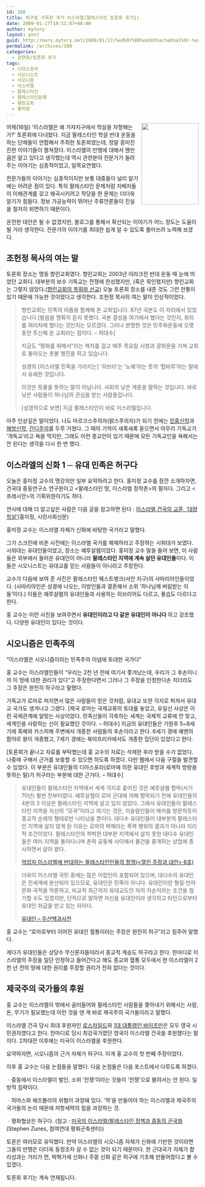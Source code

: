 ```yaml
---
id: 108
title: 허구로 가득찬 국가 이스라엘(팔레스타인 토론회 후기1)
date: 2009-01-17T10:51:07+00:00
author: mytory
layout: post
guid: http://marx.mytory.net/2009/01/17/%ed%97%88%ea%b5%ac%eb%a1%9c-%ea%b0%80%eb%93%9d%ec%b0%ac-%ea%b5%ad%ea%b0%80-%ec%9d%b4%ec%8a%a4%eb%9d%bc%ec%97%98%ed%8c%94%eb%a0%88%ec%8a%a4%ed%83%80%ec%9d%b8-%ed%86%a0%eb%a1%a0%ed%9a%8c-%ed%9b%84/
permalink: /archives/108
categories:
  - 강연회/토론회 후기
tags:
  - 디아스포라
  - 시오니스트
  - 시오니즘
  - 이스라엘
  - 팔레스타인
  - 팔레스타인문제
  - 향린교회
  - 홍미정
---
```

<img align="right" src="http://cfs14.tistory.com/image/5/tistory/2009/01/14/22/38/496deaba2bdf1" width="150px" height="213px" style="margin-left:5px;" />어제(16일) ‘이스라엘은 왜 가자지구에서 학살을 자항해는가?’ 토론회에 다녀왔다. 지금 팔레스타인 학살 반대 운동을 하는 단체들이 연합해서 주최한 토론회였는데, 정말 흥미진진한 이야기들이 펼쳐졌다. 이스라엘의 만행에 대해서 웬만큼은 알고 있다고 생각했는데 역시 관련분야 전문가가 들려 주는 이야기는 심층적이었고, 일목요연했다.

전문가들의 이야기는 심층적이지만 보통 대중들이 널리 알기에는 어려운 점이 있다. 특히 팔레스타인 문제처럼 지배자들이 이해관계를 갖고 왜곡시키려고 작당을 한 문제는 더더욱 알기가 힘들다. 정보 가공능력이 뛰어난 주류언론들이 진실을 철저히 외면하기 때문이다.

온전한 대안은 될 수 없겠지만, 블로그를 통해서 확산되는 이야기가 어느 정도는 도움이 될 거라 생각한다. 전문가의 이야기를 최대한 쉽게 알 수 있도록 풀어쓰려 노력해 보겠다.

## 조헌정 목사의 여는 말

토론회 장소는 명동 향린교회였다. 향린교회는 2003년 이라크전 반대 운동 때 눈에 띄었던 교회다. 대부분의 보수 기독교는 전쟁에 찬성했지만, (혹은 묵인했지만) 향린교회는 그렇지 않았다.([향린교회의 목회와 선교](http://www.hyanglin.org/bbs/hr1)) 오늘 토론회 장소를 내준 것도 그런 전통이 있기 때문에 가능한 것이었다고 생각한다. 조헌정 목사의 여는 말이 인상적이었다.

> 향린교회는 민족의 아픔을 함께해 온 교회입니다. 87년 국본도 이 자리에서 있었습니다.[발음을 명확히 듣지 못했다. 국본 결성을 여기에서 했다는 것인지, 회의를 여러차례 했다는 것인지는 모르겠다. 그러나 분명한 것은 민주화운동에 오랫동안 투신해 온 교회라는 점이다. &#8211; 허대수]
> 
> 지금도 “평화를 위해서”라는 캐치를 걸고 매주 목요일 시청과 광화문을 거쳐 교회로 돌아오는 촛불 행진을 하고 있습니다.
> 
> 성경의 [이스라엘 민족을 가리키는] ‘히브리’는 ‘노예’라는 뜻의 ‘합비루’라는 말에서 유래한 것입니다.
> 
> 이것은 핏줄을 뜻하는 말이 아닙니다. 사회의 낮은 계층을 말하는 것입니다. 바로 낮은 사람들이 하나님의 관심을 받는 사람들입니다.
> 
> [성경적으로 보면] 지금 팔레스타인이 바로 이스라엘입니다.

아주 인상깊은 말이었다. 나도 마르크스주의자(맑스주의자)가 되기 전에는 <a href="http://ko.wikipedia.org/wiki/%EB%AF%BC%EC%A4%91%EC%8B%A0%ED%95%99" title="위키백과 - 민중신학" target="_blank">민중신학</a>과 <a href="http://ko.wikipedia.org/wiki/%ED%95%B4%EB%B0%A9%EC%8B%A0%ED%95%99" title="위키백과 - 해방신학" target="_blank">해방신학</a>, <a href="http://ko.wikipedia.org/wiki/%EB%AA%A8%ED%95%9C%EB%8B%A4%EC%8A%A4_%EA%B0%84%EB%94%94" title="위키백과 - 모한다스 간디" target="_blank">간디주의</a>를 두루 거쳤다. 그 때의 기억이 새록새록 돋으면서 아무리 기독교가 ‘개독교’라고 욕을 먹지만, 그래도 이런 종교인이 있기 때문에 모든 기독교인을 욕해서는 안 된다는 생각을 다시 한 번 했다.

## 이스라엘의 신화 1 ─ 유대 민족은 허구다

오늘은 홍미정 교수의 명강의만 일부 요약하려고 한다. 홍미정 교수를 잠깐 소개하자면, 건국대 중동연구소 연구원이고 <팔레스타인 땅, 이스라엘 정착촌>의 필자다. 그리고 &lt;프레시안&gt;의 기획위원이기도 하다.

연사에 대해 더 알고싶은 사람은 다음 글을 참고하면 된다 : <a href="http://www.ingopress.com/ArticleRead.aspx?idx=4913" target="_blank">이스라엘 건국의 교훈, ‘대량 학살’</a>(홍미정, 시민사회신문)

홍미정 교수는 이스라엘 자체가 신화에 바탕한 국가라고 말했다.

그가 스크린에 비춘 사진에는 이스라엘 국가를 해체하라고 주장하는 시위대가 보였다. 시위대는 유대인들이었고, 장소는 예루살렘이었다. 홍미정 교수 말을 들어 보면, 이 사람들은 외부에서 들어온 유대인이 아니라 **팔레스타인 지역에 계속 살던 유대인들**이다. 이들은 시오니스트는 유대교를 믿는 사람들이 아니라고 주장한다.

교수가 다음에 보여 준 사진은 팔레스타인 웨스트뱅크(서안 지구)의 사마리아인들이었다. (사마리아인은 성경에 나오는, 이방인들과 결혼해서 소위 ‘하나님께 버림받는 이들’이다.) 이들은 예루살렘의 유대인들과 사용하는 히브리어도 다르고, 풍습도 다르다고 한다.

홍 교수는 이런 사진을 보여주면서 **유대인이라고 다 같은 유대인이 아니다** 하고 강조했다. 다양한 유대인이 있다는 것이다.

## 시오니즘은 민족주의

“이스라엘은 시오니즘이라는 민족주의 이념에 토대한 국가다”

홍 교수는 이스라엘인들이 “우리는 2천 년 전에 여기서 쫓겨났는데, 우리가 그 후손이니까 이 땅에 대한 권리가 있다”고 주장한다면서 그러나 그 주장을 인정한다손 치더라도 그 주장은 완전히 하구라고 말했다.

기독교가 로마로 퍼지면서 많은 사람들이 믿은 것처럼, 유대교 또한 각지로 퍼져서 유대교 국가도 생겨나고 그랬다. [제국 로마는 국제교류의 토대를 놓았고, 유일신 사상은 이런 국제관계에 알맞는 사상이었다. 민족신들이 각축하는 세계는 국제적 교류에 안 맞고, 세계인을 사랑하는 신이 필요했던 것이다. &#8211; 허대수] 지금의 유대인들은 기원후 5~8세기에 흑해와 카스피해 주변에서 개종한 사람들의 후손이라고 한다. 6세기 경에 예멘의 함야르 왕이 개종했고, 7세기 경에는 북아프리카에서도 개종한 집단이 있었다고 한다.

[토론회가 끝나고 자료를 부탁했는데 홍 교수의 자료는 삭제한 후라 받을 수가 없었다. 나중에 구해서 근거를 보충할 수 있으면 하도록 하겠다. 다만 웹에서 다음 구절을 발견할 수 있었다. 이 부분은 유대인들의 디아스포라(로마에 의한 유대인 추방과 세계적 방랑을 뜻하는 말)가 허구라는 부분에 대한 근거다. &#8211; 허대수]

> 유대인들이 팔레스타인 지역에서 세계 각지로 흩어진 것은 예루살렘 함락(서기 70년) 훨씬 전부터였다. 예루살렘이 로마 군대에 의해 함락되기 전에 유대인들의 4분의 3 이상은 팔레스타인 지역에 살고 있지 않았다. 그래서 유대인들이 팔레스타인 지역을 자신의 “모국”이라고 여기는 것은, 이슬람인들이 메카를 방문하듯이 종교적 순례의 형태로만 나타났을 뿐이다. 대다수 유대인들이 대부분의 팔레스타인 지역에 살지 않게 된 이유는 로마의 박해라는 폭력 행위의 결과가 아니라 지리적 조건이었다. 팔레스타인의 척박한 대부분 지역에서 살지 못한 대다수 유대인들은 여러 지역을 돌아다니며 촌락 공동체 사이에서 물건을 중개하는 상업에 종사하면서 살아 왔다.
> 
> <p class="rep">
>   <a href="http://wspaper.org/0_view.php?urn=urn:newsml:counterfire.or.kr:20070805T144904%2b0900:eokabja:1U" target="_blank">억압자 이스라엘에 반대하는 팔레스타인인들의 항쟁(&lt;열린 주장과 대안&gt; 6호)</a>
> </p>

> 더욱이 이스라엘 국민 중에는 많은 아랍인이 포함되어 있으며, 대다수의 유대인은 전세계에 분산되어 있으므로, 유대인은 민족이 아니다. 유대인이란 형질·언어·문화·국적을 막론하고, 비교적 최근까지 유대교도인 자의 자손이라는 조건을 첨가할 수도 있겠지만, 단적으로 말하면 자신을 유대인이라 생각하고 타인으로부터 유대인 취급을 받고 있는 자이다.
> 
> <p class="rep">
>   <a href="http://100.naver.com/100.nhn?docid=121903" target="_blank">유대인 &#8211; 두산백과사전</a>
> </p>

홍 교수는 “로마로부터 이어진 유대인 혈통이라는 주장은 완전히 허구”라고 힘주어 말했다.

게다가 유대인들은 상당수 무신론자들이라서 종교적 계승도 허구라고 한다. 한마디로 이스라엘의 주장을 일단 인정하고 들어간다고 해도 종교와 혈통 모두에서 현 이스라엘이 2천 년 전의 땅에 대한 권리를 주장할 권리가 전혀 없다는 것이다.

## 제국주의 국가들의 후원

홍 교수는 이스라엘이 밖에서 굴러들어와 팔레스타인 사람들을 쫓아내기 위해서는 사람, 돈, 무기가 필요했는데 이런 것을 댄 게 바로 제국주의 국가들이라고 말했다.

이스라엘 건국 당시 최대 후원자인 <a href="http://100.naver.com/100.nhn?docid=55679" target="_blank" title="두산백과사전 - 로트실트(로스차일드)">로스차일드</a>와 <a href="http://100.naver.com/100.nhn?docid=69034" target="_blank" title="두산백과사전 - 바이츠만">1대 대통령인 바이츠만</a>은 모두 영국 시민권자였다고 한다. 한마디로 당시 최강국가였던 영국이 이스라엘 건국을 후원했다는 말이다. 2차대전 이후에는 미국이 이스라엘을 후원한다.

요약하자면, 시오니즘의 근거 자체가 허구다. 이게 홍 교수의 첫 번째 주장이었다.

<div class="gray-textbox">
  <p>
    이후 홍 교수는 다음 논점들을 말했다. 다음 논점들은 다음 포스트에서 다루도록 하겠다.
  </p>
  
  <p>
    ㆍ중동에서 이스라엘이 벌인, 소위 ‘전쟁’이라는 것들이 ‘전쟁’으로 불려서는 안 된다. 일방적 침략이다.
  </p>
  
  <p>
    ㆍ하마스와 헤즈볼라의 위협이 과장돼 있다. ‘적’을 만들어야 하는 이스라엘과 제국주의 국가들의 논리 때문에 저항세력의 힘을 과장하는 것.
  </p>
  
  <p>
    ㆍ평화협상은 허구다. (참고 : <a href="http://blog.peoplepower21.org/Peace/30736" target="_blank">미국의 이스라엘/팔레스타인 정책과 중동의 군국화</a>(Stephen Zunes, 참여연대 평화군축센터))
  </p></p>
</div>

토론은 여러모로 유익했다. 만약 이스라엘의 시오니즘 자체가 신화에 기반한 것이라면 그들의 만행은 더더욱 동정조차 살 수 없는 것이 되기 때문이다. 한 근대국가 자체가 합리성과는 거리가 먼, 박혁거세 신화나 주몽 신화 같은 허구에 기초해 만들어졌다고 볼 수 있겠다.

<p class="link">
  토론회 후기는 계속 연재됩니다.
</p>